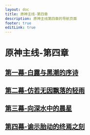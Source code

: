 ```yaml
---
layout: doc
title: 原神主线-第四章
description: 原神主线第四章的导航页面
footer: true
editLink: true
---
```


# 原神主线-第四章

## [第一幕-白露与黑潮的序诗](act-1)

## [第二幕-仿若无因飘落的轻雨](act-2)

## [第三幕-向深水中的晨星](act-3)

## [第四幕-谕示胎动的终焉之刻](act-4)

